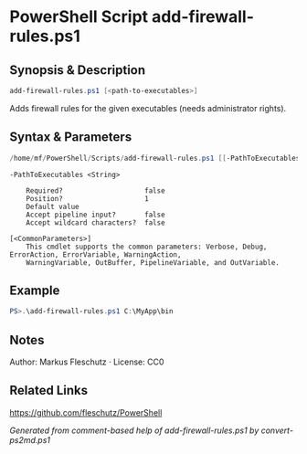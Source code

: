 # PowerShell Script add-firewall-rules.ps1

## Synopsis & Description
```powershell
add-firewall-rules.ps1 [<path-to-executables>]
```

Adds firewall rules for the given executables (needs administrator rights).

## Syntax & Parameters
```powershell
/home/mf/PowerShell/Scripts/add-firewall-rules.ps1 [[-PathToExecutables] <String>] [<CommonParameters>]
```

```
-PathToExecutables <String>
    
    Required?                    false
    Position?                    1
    Default value                
    Accept pipeline input?       false
    Accept wildcard characters?  false
```

```
[<CommonParameters>]
    This cmdlet supports the common parameters: Verbose, Debug, ErrorAction, ErrorVariable, WarningAction, 
    WarningVariable, OutBuffer, PipelineVariable, and OutVariable.
```

## Example
```powershell
PS>.\add-firewall-rules.ps1 C:\MyApp\bin
```


## Notes
Author: Markus Fleschutz · License: CC0

## Related Links
https://github.com/fleschutz/PowerShell

*Generated from comment-based help of add-firewall-rules.ps1 by convert-ps2md.ps1*

